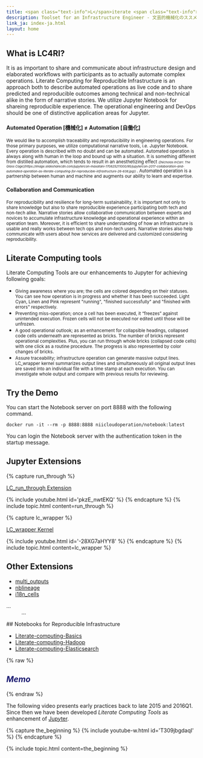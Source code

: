 ```yaml
---
title: <span class="text-info">L</span>iterate <span class="text-info">C</span>omputing <span class="text-info">for R</span>eproducible <span class="text-info">I</span>nfrastructure
description: Toolset for an Infrastructure Engineer - 文芸的機械化のススメ
link_ja: index-ja.html
layout: home
---
```


## What is <span class="text-info">LC4RI</span>?
It is as important to share and communicate about infrastructure design and elaborated workflows with participants as to actually automate complex operations. <span class="text-info">Literate Computing for Reproducible Infrastructure</span> is an approach both to describe automated operations as live code and to share predicted and reproducible outcomes among technical and non-technical alike in the form of narrative stories.  We utilize <span class="text-info">Jupyter Notebook</span> for shareing reproducible experience. 
The operational engineering and DevOps should be one of distinctive application areas for Jupyter.

#### Automated Operation [機械化] ≠ Automation [自働化]
<small>
We would like to accomplish traceability and reproducibility in engineering operations. For those primary purposes, we utilize computational narrative tools, i.e. Jupyter Notebook. Every operation is described with no doubt and can be automated. Automated operation is always along with human in the loop and bound up with a situation. It is something different from distilled automation, which tends to result in an anesthetizing effect 
<i><small><small><span class="text-muted">([Nicholas InCarr. The Glass Cage](https://image.slidesharecdn.com/jupytercon-masatani-170825211000/95/jupytercon-2017-collaboration-and-automated-operation-as-literate-computing-for-reproducible-infrastructure-26-638.jpg))
</span></small></small></i>
.
Automated operation is a partnership between human and machine and augments our ability to learn and expertise.
</small>


#### Collaboration and Communication 
<small>
For reproducibility and resilience for long-term sustainability, it is important not only to share knowledge but also to share reproducible experience participating both tech and non-tech alike.  Narrative stories allow collaborative communication between experts and novices to accumulate infrastructure knowledge and operational experience within an operation team. Moreover, it is efficient to share understanding of how an infrastructure is usable and really works between tech ops and non-tech users. Narrative stories also help communicate with users about how services are delivered and customized considering reproducibility.
</small>

## Literate Computing tools
Literate Computing Tools are our enhancements to Jupyter for achieving following goals:
- <small>Giving awareness where you are; the cells are colored depending on their statuses. You can see how operation is in progress and whether it has been succeeded. Light Cyan, Linen and Pink represent "running", "finished successfully" and "finished with errors" respectively.</small>
- <small>Preventing miss-operation; once a cell has been executed, it “freezes” against unintended execution. Frozen cells will not be executed nor edited until those will be unfrozen.</small>
- <small>A good operational outlook; as an enhancement for collapsible headings, collapsed code cells underneath are represented as bricks. The number of bricks represent operational complexities. Plus, you can run through whole bricks (collapsed code cells) with one click as a routine procedure. The progress is also represented by color changes of bricks.</small>
- <small>Assure traceability; infrastructure operation can generate massive output lines. LC_wrapper kernel summarizes output lines and simultaneously all original output lines are saved into an individual file with a time stamp at each execution. You can investigate whole output and compare with previous results for reviewing.</small>

## Try the Demo

You can start the Notebook server on port 8888 with the following command.

```
docker run -it --rm -p 8888:8888 niicloudoperation/notebook:latest
```

You can login the Notebook server with the authentication token in the startup message.

## Jupyter Extensions

{% capture run_through %}

[LC_run_through Extension](https://github.com/NII-cloud-operation/Jupyter-LC_run_through)

{% include youtube.html id='pkzE_nwtEKQ' %}
{% endcapture %}
{% include topic.html content=run_through %}

{% capture lc_wrapper %}

[LC_wrapper Kernel](https://github.com/NII-cloud-operation/Jupyter-LC_wrapper)

{% include youtube.html id='-28XG7aHYY8' %}
{% endcapture %}
{% include topic.html content=lc_wrapper %}

## Other Extensions

- [multi_outputs](https://github.com/NII-cloud-operation/Jupyter-multi_outputs)
- [nblineage](https://github.com/NII-cloud-operation/Jupyter-LC_nblineage)
- [i18n_cells](https://github.com/NII-cloud-operation/Jupyter-i18n_cells)

<dl class="dl-horizontal">
  <dt>...</dt>
  <dd>...</dd>
</dl>
## Notebooks for Reproducible Infrastructure

- [Literate-computing-Basics](https://github.com/NII-cloud-operation/Literate-computing-Basics)
- [Literate-computing-Hadoop](https://github.com/NII-cloud-operation/Literate-computing-Hadoop)
- [Literate-computing-Elasticsearch](https://github.com/NII-cloud-operation/Literate-computing-Elasticsearch)

{% raw %}
<font color="MidnightBlue">
<h2><i>Memo</i></h2>
</font>
{% endraw %}

The following video presents early practices back to late 2015 and 2016Q1.  Since then we have been developed *Literate Computing Tools* as enhancement of [Jupyter](http://jupyter.org/).

{% capture the_beginning %}
{% include youtube-w.html id='T309jbgdaqI' %}
{% endcapture %}

{% include topic.html content=the_beginning %}

